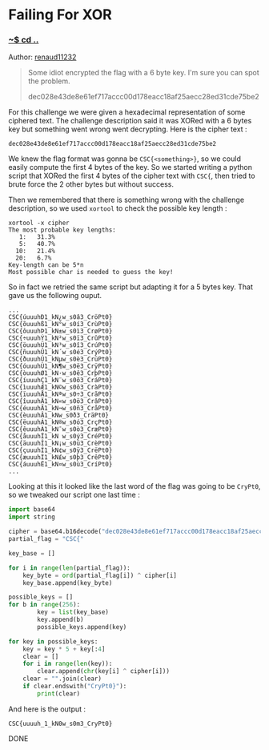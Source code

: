 # Failing For XOR

### [~$ cd ..](../)

Author: [renaud11232](https://renaud11232.github.io/ctf/CSCBE2019/Finals/failing_for_xor/)

>Some idiot encrypted the flag with a 6 byte key. I'm sure you can spot the problem.
>
>dec028e43de8e61ef717accc00d178eacc18af25aecc28ed31cde75be2

For this challenge we were given a hexadecimal representation of some ciphered text.
The challenge description said it was XORed with a 6 bytes key but something went wrong went decrypting. Here is the cipher text :

```
dec028e43de8e61ef717accc00d178eacc18af25aecc28ed31cde75be2
```

We knew the flag format was gonna be `CSC{<something>}`, so we could easily compute the first 4 bytes of the key. So we started writing a python script that XORed the first 4 bytes of the cipher text with `CSC{`, then tried to brute force the 2 other bytes but without success.

Then we remembered that there is something wrong with the challenge description, so we used `xortool` to check the possible key length :

```
xortool -x cipher
The most probable key lengths:
   1:   31.3%
   5:   40.7%
  10:   21.4%
  20:   6.7%
Key-length can be 5*n
Most possible char is needed to guess the key!
```

So in fact we retried the same script but adapting it for a 5 bytes key. That gave us the following ouput.

```
...
CSC{úuuuhÐ1_kN¿w_s0â3_CröPt0}
CSC{õuuuhß1_kN°w_s0í3_CrùPt0}
CSC{ôuuuhÞ1_kN±w_s0ì3_CrøPt0}
CSC{÷uuuhÝ1_kN²w_s0ï3_CrûPt0}
CSC{öuuuhÜ1_kN³w_s0î3_CrúPt0}
CSC{ñuuuhÛ1_kN´w_s0é3_CrýPt0}
CSC{ðuuuhÚ1_kNµw_s0è3_CrüPt0}
CSC{óuuuhÙ1_kN¶w_s0ë3_CrÿPt0}
CSC{òuuuhØ1_kN·w_s0ê3_CrþPt0}
CSC{íuuuhÇ1_kN¨w_s0õ3_CráPt0}
CSC{ìuuuhÆ1_kN©w_s0ô3_CràPt0}
CSC{ïuuuhÅ1_kNªw_s0÷3_CrãPt0}
CSC{îuuuhÄ1_kN«w_s0ö3_CrâPt0}
CSC{éuuuhÃ1_kN¬w_s0ñ3_CråPt0}
CSC{èuuuhÂ1_kN­w_s0ð3_CräPt0}
CSC{ëuuuhÁ1_kN®w_s0ó3_CrçPt0}
CSC{êuuuhÀ1_kN¯w_s0ò3_CræPt0}
CSC{åuuuhÏ1_kN w_s0ý3_CréPt0}
CSC{äuuuhÎ1_kN¡w_s0ü3_CrèPt0}
CSC{çuuuhÍ1_kN¢w_s0ÿ3_CrëPt0}
CSC{æuuuhÌ1_kN£w_s0þ3_CrêPt0}
CSC{áuuuhË1_kN¤w_s0ù3_CríPt0}
...
```
Looking at this it looked like the last word of the flag was going to be `CryPt0`, so we tweaked our script one last time :

```python
import base64
import string

cipher = base64.b16decode("dec028e43de8e61ef717accc00d178eacc18af25aecc28ed31cde75be2".upper())
partial_flag = "CSC{"

key_base = []

for i in range(len(partial_flag)):
    key_byte = ord(partial_flag[i]) ^ cipher[i]
    key_base.append(key_byte)

possible_keys = []
for b in range(256):
        key = list(key_base)
        key.append(b)
        possible_keys.append(key)

for key in possible_keys:
    key = key * 5 + key[:4]
    clear = []
    for i in range(len(key)):
        clear.append(chr(key[i] ^ cipher[i]))
    clear = "".join(clear)
    if clear.endswith("CryPt0}"):
        print(clear)

```

And here is the output :

```
CSC{uuuuh_1_kN0w_s0m3_CryPt0}
```

DONE
